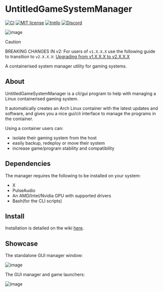 # UntitledGameSystemManager
[![CI](https://github.com/MadLadSquad/UntitledGameSystemManager/actions/workflows/ci.yml/badge.svg)](https://github.com/MadLadSquad/UntitledGameSystemManager/actions/workflows/ci.yml)
[![MIT license](https://img.shields.io/badge/License-MIT-blue.svg)](https://lbesson.mit-license.org/)
[![trello](https://img.shields.io/badge/Trello-UDE-blue])](https://trello.com/b/HmfuRY2K/untitleddesktop)
[![Discord](https://img.shields.io/discord/717037253292982315.svg?label=&logo=discord&logoColor=ffffff&color=7389D8&labelColor=6A7EC2)](https://discord.gg/4wgH8ZE)

![image](https://github.com/MadLadSquad/UntitledGameSystemManager/assets/40400590/2f9847ee-cd81-4840-98a7-f1d85a97abe5)

> [!CAUTION]
> BREAKING CHANGES IN v2: For users of `v1.X.X.X` use the following guide to transition to `v2.X.X.X`: [Upgrading from v1.X.X.X to v2.X.X.X](https://github.com/MadLadSquad/UntitledGameSystemManager/wiki/Upgrading-from-1.X.X.X-to-2.X.X.X)

A containerised system manager utility for gaming systems.

## About
UntitledGameSystemManager is a cli/gui program to help with managing a Linux containerised gaming system.

It automatically creates an Arch Linux container with the latest updates and software, and gives you a nice gui/cli interface to manage the programs in the container.

Using a container users can:
- isolate their gaming system from the host
- easily backup, redeploy or move their system
- increase game/program stability and compatibility

## Dependencies
The manager requires the following to be installed on your system:
- X
- PulseAudio
- An AMD/Intel/Nvidia GPU with supported drivers
- Bash(for the CLI scripts)

## Install
Installation is detailed on the wiki [here](https://github.com/MadLadSquad/UntitledGameSystemManager/wiki/).

## Showcase
The standalone GUI manager window:

![image](https://user-images.githubusercontent.com/40400590/155132857-adee86d8-cea2-44ee-be05-c9fdd34dec99.png)

The GUI manager and game launchers:

![image](https://user-images.githubusercontent.com/40400590/155133030-bd2e2fad-cacd-4093-abdc-d7931147d84c.png)

